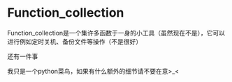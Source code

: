 # Function_collection

Function_collection是一个集许多函数于一身的小工具（虽然现在不是），它可以进行例如定时关机、备份文件等操作（不是很好）

还有一件事

我只是一个python菜鸟，如果有什么额外的细节请不要在意>_<

